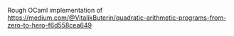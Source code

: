 Rough OCaml implementation of https://medium.com/@VitalikButerin/quadratic-arithmetic-programs-from-zero-to-hero-f6d558cea649